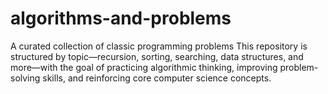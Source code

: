 # algorithms-and-problems
A curated collection of classic programming problems This repository is structured by topic—recursion, sorting, searching, data structures, and more—with the goal of practicing algorithmic thinking, improving problem-solving skills, and reinforcing core computer science concepts.
